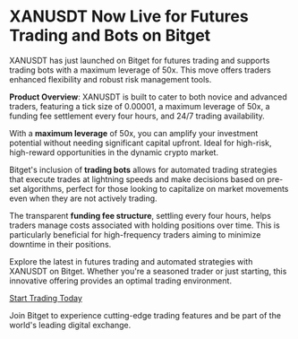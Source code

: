# XANUSDT Now Live for Futures Trading and Bots on Bitget

XANUSDT has just launched on Bitget for futures trading and supports trading bots with a maximum leverage of 50x. This move offers traders enhanced flexibility and robust risk management tools.

**Product Overview**: XANUSDT is built to cater to both novice and advanced traders, featuring a tick size of 0.00001, a maximum leverage of 50x, a funding fee settlement every four hours, and 24/7 trading availability.

With a **maximum leverage** of 50x, you can amplify your investment potential without needing significant capital upfront. Ideal for high-risk, high-reward opportunities in the dynamic crypto market.

Bitget's inclusion of **trading bots** allows for automated trading strategies that execute trades at lightning speeds and make decisions based on pre-set algorithms, perfect for those looking to capitalize on market movements even when they are not actively trading.

The transparent **funding fee structure**, settling every four hours, helps traders manage costs associated with holding positions over time. This is particularly beneficial for high-frequency traders aiming to minimize downtime in their positions.

Explore the latest in futures trading and automated strategies with XANUSDT on Bitget. Whether you're a seasoned trader or just starting, this innovative offering provides an optimal trading environment.

[Start Trading Today](https://chain-base.xyz/xanusdt-now-live-for-futures-trading-and-bots-on-bitget)

Join Bitget to experience cutting-edge trading features and be part of the world's leading digital exchange.